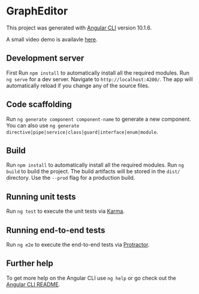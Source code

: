 # GraphEditor

This project was generated with [Angular CLI](https://github.com/angular/angular-cli) version 10.1.6.

A small video demo is availavle [here](https://drive.google.com/file/d/1USKVaR0SuCoJNuLd5-Axi9nxOdmyvhzB/view?usp=sharing).

## Development server

First Run `npm install` to automatically install all the required modules. Run `ng serve` for a dev server. Navigate to `http://localhost:4200/`. The app will automatically reload if you change any of the source files.

## Code scaffolding

Run `ng generate component component-name` to generate a new component. You can also use `ng generate directive|pipe|service|class|guard|interface|enum|module`.

## Build

Run `npm install` to automatically install all the required modules. Run `ng build` to build the project. The build artifacts will be stored in the `dist/` directory. Use the `--prod` flag for a production build.

## Running unit tests

Run `ng test` to execute the unit tests via [Karma](https://karma-runner.github.io).

## Running end-to-end tests

Run `ng e2e` to execute the end-to-end tests via [Protractor](http://www.protractortest.org/).

## Further help

To get more help on the Angular CLI use `ng help` or go check out the [Angular CLI README](https://github.com/angular/angular-cli/blob/master/README.md).
